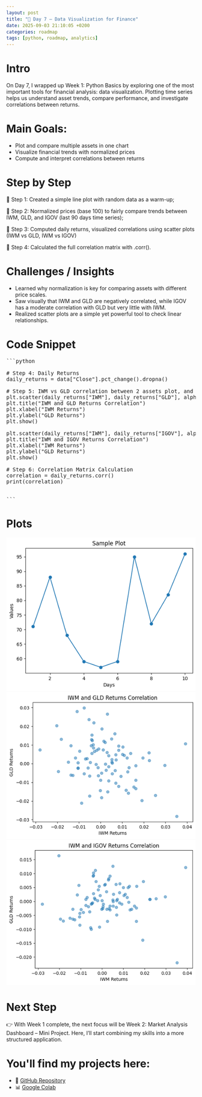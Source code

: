 ```yaml
---
layout: post
title: "📖 Day 7 – Data Visualization for Finance"
date: 2025-09-03 21:10:05 +0200
categories: roadmap
tags: [python, roadmap, analytics]
---
```


# Intro

On Day 7, I wrapped up Week 1: Python Basics by exploring one of the most important tools for financial analysis: data visualization.
Plotting time series helps us understand asset trends, compare performance, and investigate correlations between returns.

# Main Goals:

- Plot and compare multiple assets in one chart
- Visualize financial trends with normalized prices
- Compute and interpret correlations between returns

# Step by Step

📍 Step 1: Created a simple line plot with random data as a warm-up;

📍 Step 2: Normalized prices (base 100) to fairly compare trends between IWM, GLD, and IGOV (last 90 days time series); 

📍 Step 3: Computed daily returns, visualized correlations using scatter plots (IWM vs GLD, IWM vs IGOV)

📍 Step 4: Calculated the full correlation matrix with .corr().

# Challenges / Insights

- Learned why normalization is key for comparing assets with different price scales.
- Saw visually that IWM and GLD are negatively correlated, while IGOV has a moderate correlation with GLD but very little with IWM.
- Realized scatter plots are a simple yet powerful tool to check linear relationships.

# Code Snippet

<pre>
```python
  
# Step 4: Daily Returns
daily_returns = data["Close"].pct_change().dropna()

# Step 5: IWM vs GLD correlation between 2 assets plot, and then IWM vs IGOV
plt.scatter(daily_returns["IWM"], daily_returns["GLD"], alpha=0.5)
plt.title("IWM and GLD Returns Correlation")
plt.xlabel("IWM Returns")
plt.ylabel("GLD Returns")
plt.show()

plt.scatter(daily_returns["IWM"], daily_returns["IGOV"], alpha=0.5)
plt.title("IWM and IGOV Returns Correlation")
plt.xlabel("IWM Returns")
plt.ylabel("GLD Returns")
plt.show()

# Step 6: Correlation Matrix Calculation
correlation = daily_returns.corr()
print(correlation)
  
  
```
</pre>

# Plots

![Pandas Plot: Daily Returns](/assets/img/4_sample_time_series.png)
![Pandas Plot: Daily Returns](/assets/img/5_correlation_a.png)
![Pandas Plot: Daily Returns](/assets/img/6_correlation_b.png)

# Next Step
👉 With Week 1 complete, the next focus will be Week 2: Market Analysis Dashboard – Mini Project.
Here, I’ll start combining my skills into a more structured application.

# You'll find my projects here:
- 🔗 [GitHub Repository](https://github.com/DLPietro/learning-roadmap)
- 📊 [Google Colab](https://colab.research.google.com/github/DLPietro/learning-roadmap/blob/main/notebooks/day_7.ipynb)
